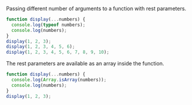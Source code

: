 Passing different number of arguments to a function with rest parameters.

```javascript
function display(...numbers) {
  console.log(typeof numbers);
  console.log(numbers);
}
display(1, 2, 3);
display(1, 2, 3, 4, 5, 6);
display(1, 2, 3, 4, 5, 6, 7, 8, 9, 10);
```

The rest parameters are available as an array inside the function.

```javascript
function display(...numbers) {
  console.log(Array.isArray(numbers));
  console.log(numbers);
}
display(1, 2, 3);
```
